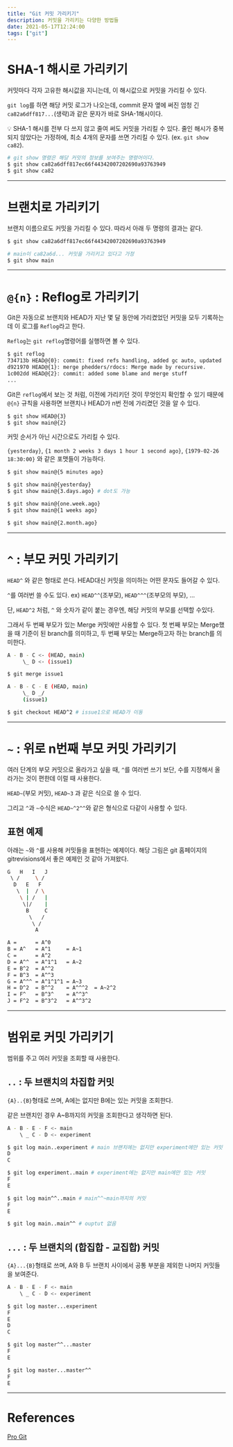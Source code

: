 ```yaml
---
title: "Git 커밋 가리키기"
description: 커밋을 가리키는 다양한 방법들
date: 2021-05-17T12:24:00
tags: ["git"]
---
```


# SHA-1 해시로 가리키기

커밋마다 각자 고유한 해시값을 지니는데, 이 해시값으로 커밋을 가리킬 수 있다.

`git log`를 하면 해당 커밋 로그가 나오는데, commit 문자 옆에 써진 엄청 긴 `ca82a6dff817...`(생략)과 같은 문자가 바로 SHA-1해시이다.

💡 SHA-1 해시를 전부 다 쓰지 않고 줄여 써도 커밋을 가리킬 수 있다. 줄인 해시가 중복되지 않았다는 가정하에, 최소 4개의 문자를 쓰면 가리킬 수 있다. (ex. `git show ca82`).

```bash
# git show 명령은 해당 커밋의 정보를 보여주는 명령어이다.
$ git show ca82a6dff817ec66f44342007202690a93763949
$ git show ca82
```

---

# 브랜치로 가리키기

브랜치 이름으로도 커밋을 가리킬 수 있다. 따라서 아래 두 명령의 결과는 같다.

```bash
$ git show ca82a6dff817ec66f44342007202690a93763949

# main이 ca82a6d... 커밋을 가리키고 있다고 가정
$ git show main
```

---

# `@{n}` : Reflog로 가리키기

Git은 자동으로 브랜치와 HEAD가 지난 몇 달 동안에 가리켰었던 커밋을 모두 기록하는데 이 로그를 `Reflog`라고 한다.

`Reflog`는 `git reflog`명령어를 실행하면 볼 수 있다.

```bash
$ git reflog
734713b HEAD@{0}: commit: fixed refs handling, added gc auto, updated
d921970 HEAD@{1}: merge phedders/rdocs: Merge made by recursive.
1c002dd HEAD@{2}: commit: added some blame and merge stuff
...
```

Git은 `reflog`에서 보는 것 처럼, 이전에 가리키던 것이 무엇인지 확인할 수 있기 때문에 `@{n}` 규칙을 사용하면 브랜치나 HEAD가 n번 전에 가리켰던 것을 알 수 있다.

```bash
$ git show HEAD@{3}
$ git show main@{2}
```

커밋 순서가 아닌 시간으로도 가리킬 수 있다.

`{yesterday}`, `{1 month 2 weeks 3 days 1 hour 1 second ago}`, `{1979-02-26 18:30:00}` 와 같은 포맷들이 가능하다.

```bash
$ git show main@{5 minutes ago}

$ git show main@{yesterday}
$ git show main@{3.days.ago} # dot도 가능

$ git show main@{one.week.ago}
$ git show main@{1 weeks ago}

$ git show main@{2.month.ago}
```

---

# `^` : 부모 커밋 가리키기

`HEAD^` 와 같은 형태로 쓴다. HEAD대신 커밋을 의미하는 어떤 문자도 들어갈 수 있다.

`^`를 여러번 쓸 수도 있다. ex) `HEAD^^`(조부모), `HEAD^^^`(조부모의 부모), ...

단, `HEAD^2` 처럼, `^` 와 숫자가 같이 붙는 경우엔, 해당 커밋의 부모를 선택할 수있다.

그래서 두 번째 부모가 있는 Merge 커밋에만 사용할 수 있다. 첫 번째 부모는 Merge했을 때 기준이 된 branch를 의미하고, 두 번째 부모는 Merge하고자 하는 branch를 의미한다.

```bash
A - B - C <- (HEAD, main)
     \_ D <- (issue1)

$ git merge issue1

A - B - C - E (HEAD, main)
     \_ D _/
     (issue1)

$ git checkout HEAD^2 # issue1으로 HEAD가 이동
```

---

# `~` : 위로 n번째 부모 커밋 가리키기

여러 단계의 부모 커밋으로 올라가고 싶을 때, `^`를 여러번 쓰기 보단, 수를 지정해서 올라가는 것이 편한데 이럴 때 사용한다.

`HEAD~`(부모 커밋), `HEAD~3` 과 같은 식으로 쓸 수 있다.

그리고 `^`과 `~`수식은 `HEAD~^2^^`와 같은 형식으로 다같이 사용할 수 있다.

## 표현 예제

아래는 `~`와 `^`를 사용해 커밋들을 표현하는 예제이다. 해당 그림은 git 홈페이지의 gitrevisions에서 좋은 예제인 것 같아 가져왔다.

```bash
G   H   I   J
 \ /     \ /
  D   E   F
   \  |  / \
    \ | /   |
     \|/    |
      B     C
       \   /
        \ /
         A

A =      = A^0
B = A^   = A^1     = A~1
C =      = A^2
D = A^^  = A^1^1   = A~2
E = B^2  = A^^2
F = B^3  = A^^3
G = A^^^ = A^1^1^1 = A~3
H = D^2  = B^^2    = A^^^2  = A~2^2
I = F^   = B^3^    = A^^3^
J = F^2  = B^3^2   = A^^3^2
```

---

# 범위로 커밋 가리키기

범위를 주고 여러 커밋을 조회할 때 사용한다.

## `..` : 두 브랜치의 차집합 커밋

`{A}..{B}`형태로 쓰며, A에는 없지만 B에는 있는 커밋을 조회한다.

같은 브랜치인 경우 A~B까지의 커밋을 조회한다고 생각하면 된다.

```bash
A - B - E - F <- main
    \ _ C - D <- experiment

$ git log main..experiment # main 브랜치에는 없지만 experiment에만 있는 커밋
D
C

$ git log experiment..main # experiment에는 없지만 main에만 있는 커밋
F
E

$ git log main^^..main # main^^~main까지의 커밋
F
E

$ git log main..main^^ # ouptut 없음
```

## `...` : 두 브랜치의 (합집합 - 교집합) 커밋

`{A}...{B}`형태로 쓰며, A와 B 두 브랜치 사이에서 공통 부분을 제외한 나머지 커밋들을 보여준다.

```bash
A - B - E - F <- main
    \ _ C - D <- experiment

$ git log master...experiment
F
E
D
C

$ git log master^^...master
F
E

$ git log master...master^^
F
E
```

---

# References

[Pro Git](https://git-scm.com/book/en/v2)

